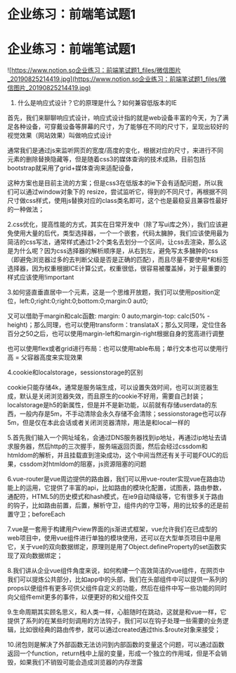 # 企业练习：前端笔试题1

# 企业练习：前端笔试题1

![https://www.notion.so企业练习：前端笔试题1_files/微信图片_20190825214419.jpg](https://www.notion.so企业练习：前端笔试题1_files/微信图片_20190825214419.jpg)

1. 什么是响应式设计？它的原理是什么？如何兼容低版本的IE

首先，我们来聊聊响应式设计，响应式设计指的就是web设备丰富的今天，为了满足各种设备，可穿戴设备等屏幕的尺寸，为了能够在不同的尺寸下，呈现出较好的视觉效果（网站效果）叫做响应式设计

通常我们是通过js来监听网页的宽度/高度的变化，根据对应的尺寸，来进行不同元素的删除替换隐藏等，但是随着css3的媒体查询的技术成熟，目前包括bootstrap就采用了grid+媒体查询来适配设备，

这种方案也是目前主流的方案；但是css3在低版本的ie下会有适配问题，所以我们可以通过window对象下的 resize，尝试监听它，得到的不同尺寸，再根据不同尺寸做css样式，使用js替换对应的class类名即可，这个也是最稳妥且兼容性最好的一种做法；

2.css优化，提高性能的方式，其实在日常开发中（除了写ui库之外），我们应该避免使用大量的后代，类型选择器，一个一个嵌套，代码太臃肿，我们应该使用最为简洁的css写法，通常样式通过1-2个类名去划分一个区间，让css去渲染，那么这是为什么呢？因为css选择器的解析顺序是，从右到左，避免写太多臃肿的css（即避免浏览器过多的去判断父级是否是正确的匹配），而且尽量不要使用*和标签选择器，因为权重根据ICE计算公式，权重很低，很容易被覆盖掉，对于最重要的样式应该使用!important

3.如何竖直垂直居中一个元素，这是一个思维开放题，我们可以使用position定位，left:0;right:0;right:0;bottom:0;margin:0 aut0;

又可以借助于margin和calc函数: margin: 0 auto;margin-top: calc(50% - height)；那么同理，也可以使用transform：translataX；那么又同理，定位住各百分之50之后，也可以使用margin-left和margin-right根据自身的宽高进行调整

也可以使用flex或者grid进行布局：也可以使用table布局；单行文本也可以使用行高 = 父容器高度来实现效果

4.cookie和localstorage，sessionstorage的区别

cookie只能存储4k，通常是服务端生成，可以设置失效时间，也可以浏览器生成，默认是关闭浏览器失效，而且原生的cookie不好用，需要自己封装；localstorage是h5的新属性，但是并不是新功能，以前就有存储userdata的东西，一般内存是5m，不手动清除会永久存储不会清除；sessionstorage也可以存5m，但是仅在本此会话或者关闭浏览器清除，用法是和local一样的

5.首先我们输入一个网址域名，会通过DNS服务器找到ip地址，再通过ip地址去请求服务器，然后http的三次握手，服务端返回页面，然后会经过cssdom和htmldom的解析，并且挂载直到渲染成功，这个中间当然还有关于可能FOUC的后果，cssdom对htmldom的阻塞，js资源阻塞的问题

6.vue-router是vue周边提供的路由器，我们可以用vue-router实现vue在路由功能上的运用，它提供了丰富的api，比如路由的模块化配置，试图表，路由参数，通配符，HTML5的历史模式和hash模式，在ie9自动降级等，它有很多关于路由的钩子，比如路由前置，后置，解析守卫，组件内的守卫等，用的比较多的还是前置守卫；beforeEach

7.vue是一套用于构建用户view界面的js渐进式框架，vue允许我们在已成型的web项目中，使用vue组件进行单独的模块使用，还可以在大型单页项目中是用它，关于vue的双向数据绑定，原理则是用了Object.defineProperty的set函数实现了双向数据绑定；

8.我们讲从企业vue组件角度来说，如何构建一个高效简洁的vue组件，在网页中我们可以提炼公共部分，比如app中的头部，我们在头部组件中可以提供一系列的props以便组件有更多可供父组件自定义的功能，然后在组件中写一些功能的同时向父组件emit更多的事件，以便更好的和父组件交互

9.生命周期其实顾名思义，和人类一样，心脏随时在跳动，这就是和vue一样，它提供了系列的在某些时刻调用的方法钩子，我们可以在钩子处理一些需要的业务逻辑，比如很经典的路由传参，就可以通过created通过this.$route对象来接受；

10.闭包则是解决了外部函数无法访问到内部函数的变量这个问题，可以通过函数返回一个function，return栈中上层的变量，形成一个独立的作用域，但是不会销毁，如果我们不销毁可能会造成浏览器的内存泄露